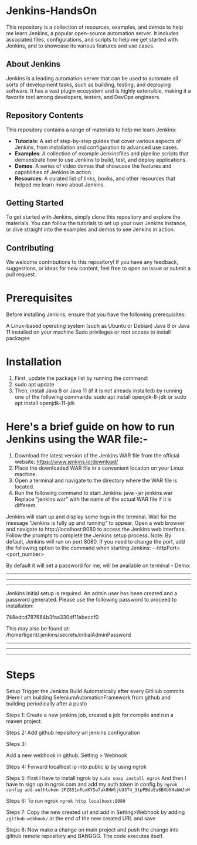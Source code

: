 # Jenkins-HandsOn

This repository is a collection of resources, examples, and demos to help me learn Jenkins, a popular open-source automation server. It includes associated files, configurations, and scripts to help me get started with Jenkins, and to showcase its various features and use cases. 

## About Jenkins

Jenkins is a leading automation server that can be used to automate all sorts of development tasks, such as building, testing, and deploying software. It has a vast plugin ecosystem and is highly extensible, making it a favorite tool among developers, testers, and DevOps engineers.

## Repository Contents

This repository contains a range of materials to help me learn Jenkins:

- **Tutorials**: A set of step-by-step guides that cover various aspects of Jenkins, from installation and configuration to advanced use cases.
- **Examples**: A collection of example Jenkinsfiles and pipeline scripts that demonstrate how to use Jenkins to build, test, and deploy applications.
- **Demos**: A series of video demos that showcase the features and capabilities of Jenkins in action.
- **Resources**: A curated list of links, books, and other resources that helped me learn more about Jenkins.

## Getting Started

To get started with Jenkins, simply clone this repository and explore the materials. You can follow the tutorials to set up your own Jenkins instance, or dive straight into the examples and demos to see Jenkins in action.

## Contributing

We welcome contributions to this repository! If you have any feedback, suggestions, or ideas for new content, feel free to open an issue or submit a pull request.

# Prerequisites
Before installing Jenkins, ensure that you have the following prerequisites:

A Linux-based operating system (such as Ubuntu or Debian)
Java 8 or Java 11 installed on your machine
Sudo privileges or root access to install packages


# Installation

1. First, update the package list by running the command:
2. sudo apt update
3. Then, install Java 8 or Java 11 (if it is not already installed) by running one of the following commands:
sudo apt install openjdk-8-jdk
or
sudo apt install openjdk-11-jdk





# Here's a brief guide on how to run Jenkins using the WAR file:-

1. Download the latest version of the Jenkins WAR file from the official website: https://www.jenkins.io/download/
2. Place the downloaded WAR file in a convenient location on your Linux machine.
3. Open a terminal and navigate to the directory where the WAR file is located.
4. Run the following command to start Jenkins:
java -jar jenkins.war
Replace "jenkins.war" with the name of the actual WAR file if it is different.


Jenkins will start up and display some logs in the terminal. Wait for the message "Jenkins is fully up and running" to appear.
Open a web browser and navigate to http://localhost:8080 to access the Jenkins web interface.
Follow the prompts to complete the Jenkins setup process.
Note: By default, Jenkins will run on port 8080. If you need to change the port, add the following option to the command when starting Jenkins: --httpPort=<port_number>



By default it will set a password for me, will be available on terminal -
Demo:


*************************************************************
*************************************************************
*************************************************************

Jenkins initial setup is required. An admin user has been created and a password generated.
Please use the following password to proceed to installation:

748edcd787664b3faa330df11abeccf0

This may also be found at: /home/tigerit/.jenkins/secrets/initialAdminPassword

*************************************************************
*************************************************************
*************************************************************


# Steps
Setup Trigger the Jenkins Build Automatically after every GitHub commits
(Here I am building SeleniumAutomationFramework from github and building periodically after a push)


Steps 1:
Create a new jenkins job, created a job for compile and run a maven project.


Steps 2:
Add github repository url jenkins configuration

Steps 3:

Add a new webhook in github. Setting > Webhook

Steps 4:
Forward localhost ip into public ip by using ngrok

Steps 5:
First I have to install ngrok by `sudo snap install ngrok`
And then I have to sign up in ngrok.com and add my auth token in config by `ngrok config add-authtoken 2PZ8S1nRuxKYSu7ak8HWljUU3T4_3tpPBdoEu8BXb5HabWJoM`

Steps 6:
To run ngrok `ngrok http localhost:8080`

Steps 7:
Copy the new created url and add in Setting>Webhook by adding `/github-webhook/` at the end of the new created URL
and save

Steps 8: Now make a change on main project and push the change into github remote repository and BANGGG.
The code executes itself.
